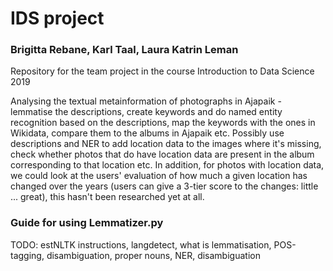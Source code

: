 # IDS project
### Brigitta Rebane, Karl Taal, Laura Katrin Leman

Repository for the team project in the course Introduction to Data Science 2019

Analysing the textual metainformation of photographs in Ajapaik - lemmatise the descriptions, create keywords and do named entity recognition based on the descriptions, map the keywords with the ones in Wikidata, compare them to the albums in Ajapaik etc. 
Possibly use descriptions and NER to add location data to the images where it's missing, check whether photos that do have location data are present in the album corresponding to that location etc. 
In addition, for photos with location data, we could look at the users' evaluation of how much a given location has changed over the years (users can give a 3-tier score to the changes: little ... great), this hasn't been researched yet at all. 



### Guide for using Lemmatizer.py

TODO: estNLTK instructions, langdetect, what is lemmatisation, POS-tagging, disambiguation, proper nouns, NER, disambiguation
